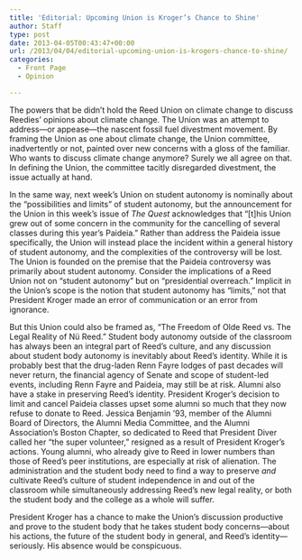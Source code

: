 ```yaml
---
title: 'Editorial: Upcoming Union is Kroger’s Chance to Shine'
author: Staff
type: post
date: 2013-04-05T00:43:47+00:00
url: /2013/04/04/editorial-upcoming-union-is-krogers-chance-to-shine/
categories:
  - Front Page
  - Opinion

---
```

The powers that be didn’t hold the Reed Union on climate change to discuss Reedies’ opinions about climate change. The Union was an attempt to address—or appease—the nascent fossil fuel divestment movement. By framing the Union as one about climate change, the Union committee, inadvertently or not, painted over new concerns with a gloss of the familiar. Who wants to discuss climate change anymore? Surely we all agree on that. In defining the Union, the committee tacitly disregarded divestment, the issue actually at hand.

In the same way, next week’s Union on student autonomy is nominally about the “possibilities and limits” of student autonomy, but the announcement for the Union in this week&#8217;s issue of _The Quest_ acknowledges that “[t]his Union grew out of some concern in the community for the cancelling of several classes during this year’s Paideia.” Rather than address the Paideia issue specifically, the Union will instead place the incident within a general history of student autonomy, and the complexities of the controversy will be lost. The Union is founded on the premise that the Paideia controversy was primarily about student autonomy. Consider the implications of a Reed Union not on “student autonomy” but on “presidential overreach.” Implicit in the Union’s scope is the notion that student autonomy has “limits,” not that President Kroger made an error of communication or an error from ignorance.

But this Union could also be framed as, “The Freedom of Olde Reed vs. The Legal Reality of Nü Reed.” Student body autonomy outside of the classroom has always been an integral part of Reed’s culture, and any discussion about student body autonomy is inevitably about Reed’s identity. While it is probably best that the drug-laden Renn Fayre lodges of past decades will never return, the financial agency of Senate and scope of student-led events, including Renn Fayre and Paideia, may still be at risk. Alumni also have a stake in preserving Reed’s identity. President Kroger’s decision to limit and cancel Paideia classes upset some alumni so much that they now refuse to donate to Reed. Jessica Benjamin ’93, member of the Alumni Board of Directors, the Alumni Media Committee, and the Alumni Association’s Boston Chapter, so dedicated to Reed that President Diver called her “the super volunteer,” resigned as a result of President Kroger’s actions. Young alumni, who already give to Reed in lower numbers than those of Reed’s peer institutions, are especially at risk of alienation. The administration and the student body need to find a way to preserve _and_ cultivate Reed’s culture of student independence in and out of the classroom while simultaneously addressing Reed’s new legal reality, or both the student body and the college as a whole will suffer.

President Kroger has a chance to make the Union&#8217;s discussion productive and prove to the student body that he takes student body concerns—about his actions, the future of the student body in general, and Reed’s identity—seriously. His absence would be conspicuous.